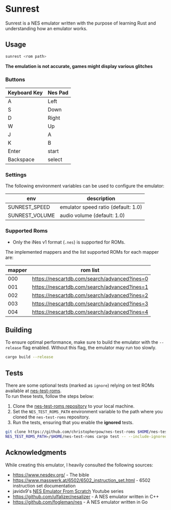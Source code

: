 # Sunrest

Sunrest is a NES emulator written with the purpose of learning Rust and understanding how an 
emulator works.

## Usage

```sh
sunrest <rom path>
```

**The emulation is not accurate, games might display various glitches**

### Buttons

| Keyboard Key | Nes Pad |
| ------------ | ------- |
| A            | Left    |
| S            | Down    |
| D            | Right   |
| W            | Up      |
| J            | A       |
| K            | B       |
| Enter        | start   |
| Backspace    | select  |


### Settings

The following environment variables can be used to configure the emulator:

| env            | description                         |
| -------------- | ----------------------------------- |
| SUNREST_SPEED  | emulator speed ratio (default: 1.0) |
| SUNREST_VOLUME | audio volume (default: 1.0)         |

### Supported Roms

- Only the iNes v1 format (`.nes`) is supported for ROMs.

The implemented mappers and the list supported ROMs for each mapper are:

| mapper | rom list                                     |
| ------ | -------------------------------------------- |
| 000    | https://nescartdb.com/search/advanced?ines=0 |
| 001    | https://nescartdb.com/search/advanced?ines=1 |
| 002    | https://nescartdb.com/search/advanced?ines=2 |
| 003    | https://nescartdb.com/search/advanced?ines=3 |
| 004    | https://nescartdb.com/search/advanced?ines=4 |


## Building

To ensure optimal performance, make sure to build the emulator with the `--release` flag enabled.
Without this flag, the emulator may run too slowly.

```sh
cargo build --release
```

## Tests

There are some optional tests (marked as `ignore`) relying on test ROMs available at
[nes-test-roms](https://github.com/christopherpow/nes-test-roms).  
To run these tests, follow the steps below:

1. Clone the [nes-test-roms repository](https://github.com/christopherpow/nes-test-roms) to your local machine.
2. Set the `NES_TEST_ROMS_PATH` environment variable to the path where you cloned the `nes-test-roms` repository.
3. Run the tests, ensuring that you enable the **ignored** tests.

```sh
git clone https://github.com/christopherpow/nes-test-roms $HOME/nes-test-roms
NES_TEST_ROMS_PATH=/$HOME/nes-test-roms cargo test -- --include-ignored
```

## Acknowledgments

While creating this emulator, I heavily consulted the following sources:

- https://www.nesdev.org/ - The bible
- https://www.masswerk.at/6502/6502_instruction_set.html - 6502 instruction set documentation
- javidx9's [NES Emulator From Scratch](https://www.youtube.com/playlist?list=PLrOv9FMX8xJHqMvSGB_9G9nZZ_4IgteYf) Youtube series
- https://github.com/ulfalizer/nesalizer - A NES emulator written in C++
- https://github.com/fogleman/nes - A NES emulator written in Go

